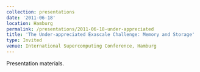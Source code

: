 ```yaml
---
collection: presentations
date: '2011-06-18'
location: Hamburg
permalink: /presentations/2011-06-18-under-appreciated
title: 'The Under-appreciated Exascale Challenge: Memory and Storage'
type: Invited
venue: International Supercomputing Conference, Hamburg
---
```


Presentation materials.
